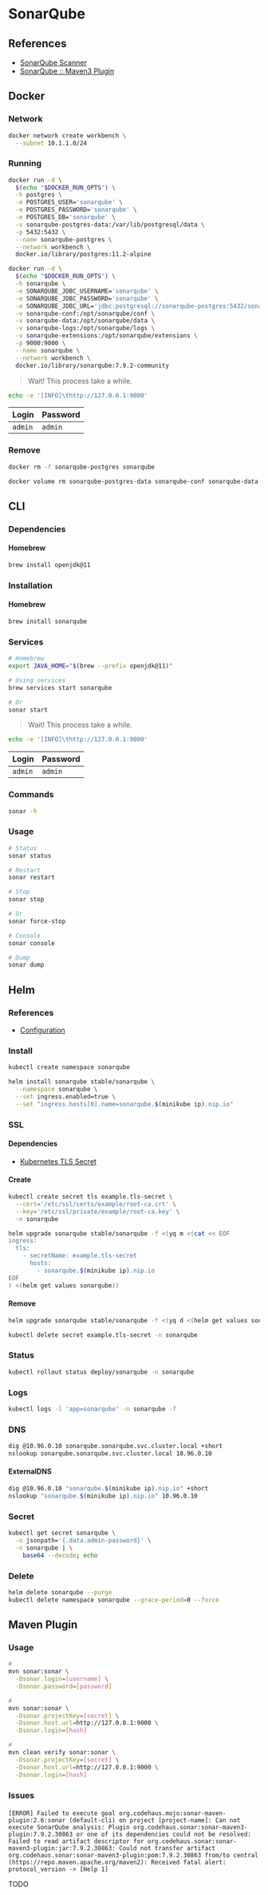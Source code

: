 # SonarQube

<!--
https://plugins.miniorange.com/saml-single-sign-on-sso-sonarqube-using-simplesaml
https://github.com/BlockByBlock/jenkins-docker-with-goss/blob/master/doc/sonarqube.md
-->

## References

- [SonarQube Scanner](/sonar-scanner.md)
- [SonarQube :: Maven3 Plugin](https://mvnrepository.com/artifact/org.codehaus.sonar/sonar-maven3-plugin)

## Docker

### Network

```sh
docker network create workbench \
  --subnet 10.1.1.0/24
```

### Running

```sh
docker run -d \
  $(echo "$DOCKER_RUN_OPTS") \
  -h postgres \
  -e POSTGRES_USER='sonarqube' \
  -e POSTGRES_PASSWORD='sonarqube' \
  -e POSTGRES_DB='sonarqube' \
  -v sonarqube-postgres-data:/var/lib/postgresql/data \
  -p 5432:5432 \
  --name sonarqube-postgres \
  --network workbench \
  docker.io/library/postgres:11.2-alpine
```

```sh
docker run -d \
  $(echo "$DOCKER_RUN_OPTS") \
  -h sonarqube \
  -e SONARQUBE_JDBC_USERNAME='sonarqube' \
  -e SONARQUBE_JDBC_PASSWORD='sonarqube' \
  -e SONARQUBE_JDBC_URL='jdbc:postgresql://sonarqube-postgres:5432/sonarqube' \
  -v sonarqube-conf:/opt/sonarqube/conf \
  -v sonarqube-data:/opt/sonarqube/data \
  -v sonarqube-logs:/opt/sonarqube/logs \
  -v sonarqube-extensions:/opt/sonarqube/extensions \
  -p 9000:9000 \
  --name sonarqube \
  --network workbench \
  docker.io/library/sonarqube:7.9.2-community
```

> Wait! This process take a while.

```sh
echo -e '[INFO]\thttp://127.0.0.1:9000'
```

| Login | Password |
| --- | --- |
| `admin` | `admin` |

### Remove

```sh
docker rm -f sonarqube-postgres sonarqube

docker volume rm sonarqube-postgres-data sonarqube-conf sonarqube-data sonarqube-logs sonarqube-extensions
```

## CLI

### Dependencies

#### Homebrew

```sh
brew install openjdk@11
```

### Installation

#### Homebrew

```sh
brew install sonarqube
```

### Services

```sh
# Homebrew
export JAVA_HOME="$(brew --prefix openjdk@11)"

# Using services
brew services start sonarqube

# Or
sonar start
```

> Wait! This process take a while.

```sh
echo -e '[INFO]\thttp://127.0.0.1:9000'
```

| Login | Password |
| --- | --- |
| `admin` | `admin` |

### Commands

```sh
sonar -h
```

### Usage

```sh
# Status
sonar status

# Restart
sonar restart

# Stop
sonar stop

# Or
sonar force-stop

# Console
sonar console

# Dump
sonar dump
```

## Helm

### References

- [Configuration](https://github.com/helm/charts/tree/master/stable/sonarqube#configuration)

### Install

```sh
kubectl create namespace sonarqube
```

```sh
helm install sonarqube stable/sonarqube \
  --namespace sonarqube \
  --set ingress.enabled=true \
  --set "ingress.hosts[0].name=sonarqube.$(minikube ip).nip.io"
```

### SSL

#### Dependencies

- [Kubernetes TLS Secret](/k8s-tls-secret.md)

#### Create

```sh
kubectl create secret tls example.tls-secret \
  --cert='/etc/ssl/certs/example/root-ca.crt' \
  --key='/etc/ssl/private/example/root-ca.key' \
  -n sonarqube
```

```sh
helm upgrade sonarqube stable/sonarqube -f <(yq m <(cat << EOF
ingress:
  tls:
    - secretName: example.tls-secret
      hosts:
        - sonarqube.$(minikube ip).nip.io
EOF
) <(helm get values sonarqube))
```

#### Remove

```sh
helm upgrade sonarqube stable/sonarqube -f <(yq d <(helm get values sonarqube) ingress.tls)

kubectl delete secret example.tls-secret -n sonarqube
```

### Status

```sh
kubectl rollout status deploy/sonarqube -n sonarqube
```

### Logs

```sh
kubectl logs -l 'app=sonarqube' -n sonarqube -f
```

### DNS

```sh
dig @10.96.0.10 sonarqube.sonarqube.svc.cluster.local +short
nslookup sonarqube.sonarqube.svc.cluster.local 10.96.0.10
```

#### ExternalDNS

```sh
dig @10.96.0.10 "sonarqube.$(minikube ip).nip.io" +short
nslookup "sonarqube.$(minikube ip).nip.io" 10.96.0.10
```

### Secret

```sh
kubectl get secret sonarqube \
  -o jsonpath='{.data.admin-password}' \
  -n sonarqube | \
    base64 --decode; echo
```

### Delete

```sh
helm delete sonarqube --purge
kubectl delete namespace sonarqube --grace-period=0 --force
```

## Maven Plugin

### Usage

```sh
#
mvn sonar:sonar \
  -Dsonar.login=[username] \
  -Dsonar.password=[password]

#
mvn sonar:sonar \
  -Dsonar.projectKey=[secret] \
  -Dsonar.host.url=http://127.0.0.1:9000 \
  -Dsonar.login=[hash]

#
mvn clean verify sonar:sonar \
  -Dsonar.projectKey=[secret] \
  -Dsonar.host.url=http://127.0.0.1:9000 \
  -Dsonar.login=[hash]
```

### Issues

####

```log
[ERROR] Failed to execute goal org.codehaus.mojo:sonar-maven-plugin:2.6:sonar (default-cli) on project [project-name]: Can not execute SonarQube analysis: Plugin org.codehaus.sonar:sonar-maven3-plugin:7.9.2.30863 or one of its dependencies could not be resolved: Failed to read artifact descriptor for org.codehaus.sonar:sonar-maven3-plugin:jar:7.9.2.30863: Could not transfer artifact org.codehaus.sonar:sonar-maven3-plugin:pom:7.9.2.30863 from/to central (https://repo.maven.apache.org/maven2): Received fatal alert: protocol_version -> [Help 1]
```

TODO
